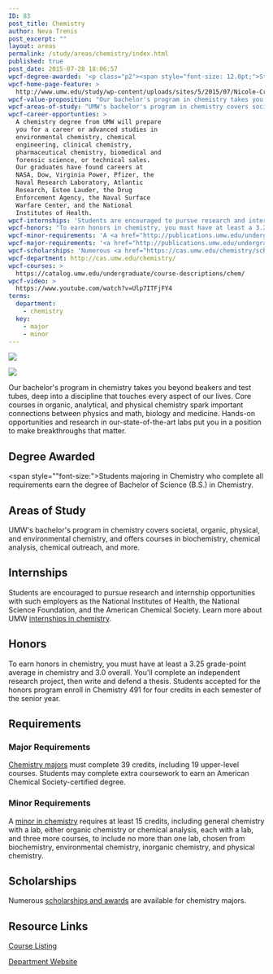```yaml
---
ID: 83
post_title: Chemistry
author: Neva Trenis
post_excerpt: ""
layout: areas
permalink: /study/areas/chemistry/index.html
published: true
post_date: 2015-07-28 18:06:57
wpcf-degree-awarded: '<p class="p2"><span style="font-size: 12.0pt;">Students majoring in Chemistry who complete all requirements earn the degree of Bachelor of Science (B.S.) in Chemistry.</span></p>'
wpcf-home-page-feature: >
  http://www.umw.edu/study/wp-content/uploads/sites/5/2015/07/Nicole-Crowder-1e.jpg
wpcf-value-proposition: "Our bachelor's program in chemistry takes you beyond beakers and test tubes, deep into a discipline that touches every aspect of our lives. Core courses in organic, analytical, and physical chemistry spark important connections between physics and math, biology and medicine. Hands-on opportunities and research in our-state-of-the-art labs put you in a position to make breakthroughs that matter."
wpcf-areas-of-study: "UMW's bachelor's program in chemistry covers societal, organic, physical, and environmental chemistry, and offers courses in biochemistry, chemical analysis, chemical outreach, and more."
wpcf-career-opportunties: >
  A chemistry degree from UMW will prepare
  you for a career or advanced studies in
  environmental chemistry, chemical
  engineering, clinical chemistry,
  pharmaceutical chemistry, biomedical and
  forensic science, or technical sales.
  Our graduates have found careers at
  NASA, Dow, Virginia Power, Pfizer, the
  Naval Research Laboratory, Atlantic
  Research, Estee Lauder, the Drug
  Enforcement Agency, the Naval Surface
  Warfare Center, and the National
  Institutes of Health.
wpcf-internships: 'Students are encouraged to pursue research and internship opportunities with such employers as the National Institutes of Health, the National Science Foundation, and the American Chemical Society.  Learn more about UMW <a href="http://cas.umw.edu/chemistry/research-opportunities/internships/">internships in chemistry</a>.'
wpcf-honors: "To earn honors in chemistry, you must have at least a 3.25 grade-point average in chemistry and 3.0 overall. You'll complete an independent research project, then write and defend a thesis. Students accepted for the honors program enroll in Chemistry 491 for four credits in each semester of the senior year."
wpcf-minor-requirements: 'A <a href="http://publications.umw.edu/undergraduatecatalog/courses-of-study/minors/chem/">minor in chemistry</a> requires at least 15 credits, including general chemistry with a lab, either organic chemistry or chemical analysis, each with a lab, and three more courses, to include no more than one lab, chosen from biochemistry, environmental chemistry, inorganic chemistry, and physical chemistry.'
wpcf-major-requirements: '<a href="http://publications.umw.edu/undergraduatecatalog/courses-of-study/majors/chem/">Chemistry majors</a> must complete 39 credits, including 19 upper-level courses. Students may complete extra coursework to earn an American Chemical Society-certified degree.'
wpcf-scholarships: 'Numerous <a href="https://cas.umw.edu/chemistry/scholarships-fellowships-and-awards/">scholarships and awards</a> are available for chemistry majors.'
wpcf-department: http://cas.umw.edu/chemistry/
wpcf-courses: >
  https://catalog.umw.edu/undergraduate/course-descriptions/chem/
wpcf-video: >
  https://www.youtube.com/watch?v=Ulp7ITFjFY4
terms:
  department:
    - chemistry
  key:
    - major
    - minor
---
```


<!-- Types Custom Fields: -->
[![](http://www.umw.edu/study/wp-content/uploads/sites/5/2015/07/Nicole-Crowder-1e.jpg)](http://www.umw.edu/study/wp-content/uploads/sites/5/2015/07/Nicole-Crowder-1e.jpg)
<!-- End home-page-feature -->

<!-- video -->
[![](https://i.ytimg.com/vi/Ulp7ITFjFY4/hqdefault.jpg)](https://www.youtube.com/watch?v=Ulp7ITFjFY4)
<!-- End video -->

<!-- value-proposition -->
Our bachelor\'s program in chemistry takes you beyond beakers and test tubes, deep into a discipline that touches every aspect of our lives. Core courses in organic, analytical, and physical chemistry spark important connections between physics and math, biology and medicine. Hands-on opportunities and research in our-state-of-the-art labs put you in a position to make breakthroughs that matter.
<!-- End value-proposition -->

<!-- degree-awarded -->
## Degree Awarded
<span style=""font-size:">Students majoring in Chemistry who complete all requirements earn the degree of Bachelor of Science (B.S.) in Chemistry.</span>
<!-- End degree-awarded -->
<!-- areas-of-study -->
## Areas of Study
UMW\'s bachelor\'s program in chemistry covers societal, organic, physical, and environmental chemistry, and offers courses in biochemistry, chemical analysis, chemical outreach, and more.
<!-- End areas-of-study -->

<!-- internships -->
## Internships
Students are encouraged to pursue research and internship opportunities with such employers as the National Institutes of Health, the National Science Foundation, and the American Chemical Society. Learn more about UMW [internships in chemistry]("http://cas.umw.edu/chemistry/research-opportunities/internships/").
<!-- End internships -->

<!-- honors -->
## Honors
To earn honors in chemistry, you must have at least a 3.25 grade-point average in chemistry and 3.0 overall. You\'ll complete an independent research project, then write and defend a thesis. Students accepted for the honors program enroll in Chemistry 491 for four credits in each semester of the senior year.
<!-- End honors -->

<!-- requirements -->
## Requirements

<!-- major-requirements -->
### Major Requirements
[Chemistry majors]("http://publications.umw.edu/undergraduatecatalog/courses-of-study/majors/chem/") must complete 39 credits, including 19 upper-level courses. Students may complete extra coursework to earn an American Chemical Society-certified degree.
<!-- End major-requirements -->

<!-- minor-requirements -->
### Minor Requirements
A [minor in chemistry]("http://publications.umw.edu/undergraduatecatalog/courses-of-study/minors/chem/") requires at least 15 credits, including general chemistry with a lab, either organic chemistry or chemical analysis, each with a lab, and three more courses, to include no more than one lab, chosen from biochemistry, environmental chemistry, inorganic chemistry, and physical chemistry.
<!-- End minor-requirements -->

<!-- End requirements -->

<!-- scholarships -->
## Scholarships
Numerous [scholarships and awards]("https://cas.umw.edu/chemistry/scholarships-fellowships-and-awards/") are available for chemistry majors.
<!-- End scholarships -->

<!-- resource-links -->
## Resource Links

<!-- courses -->
[Course Listing](https://catalog.umw.edu/undergraduate/course-descriptions/chem/)

<!-- End courses -->


<!-- department -->
[Department Website](http://cas.umw.edu/chemistry/)

<!-- End department -->

<!-- End resource-links -->

<!-- End Types Custom Fields -->